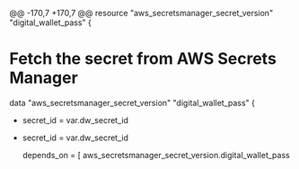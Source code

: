 @@ -170,7 +170,7 @@ resource "aws_secretsmanager_secret_version" "digital_wallet_pass" {
 
 # Fetch the secret from AWS Secrets Manager
 data "aws_secretsmanager_secret_version" "digital_wallet_pass" {
-  secret_id = var.dw_secret_id 
+  secret_id = var.dw_secret_id
 
   depends_on = [
     aws_secretsmanager_secret_version.digital_wallet_pass
